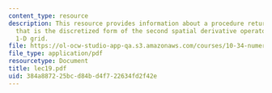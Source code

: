 ```yaml
---
content_type: resource
description: This resource provides information about a procedure returns a matrix
  that is the discretized form of the second spatial derivative operator on a non-uniform
  1-D grid.
file: https://ol-ocw-studio-app-qa.s3.amazonaws.com/courses/10-34-numerical-methods-applied-to-chemical-engineering-fall-2005/384a887225bcd84bd4f722634fd2f42e_lec19.pdf
file_type: application/pdf
resourcetype: Document
title: lec19.pdf
uid: 384a8872-25bc-d84b-d4f7-22634fd2f42e
---
```


